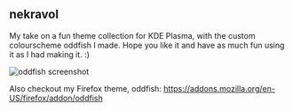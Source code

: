 ## nekravol

My take on a fun theme collection for KDE Plasma, with the custom colourscheme oddfish I made. Hope you like it and have as much fun using it as I had making it. :)

![oddfish screenshot](https://github.com/user-attachments/assets/00c0fb1e-7aa8-461d-bc1c-0437ca1dc215)




Also checkout my Firefox theme, oddfish:
https://addons.mozilla.org/en-US/firefox/addon/oddfish
